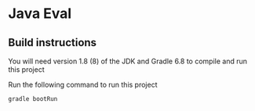 # Java Eval



## Build instructions
You will need version 1.8 (8) of the JDK and Gradle 6.8 to compile and run this project

Run the following command to run this project
```
gradle bootRun
```
